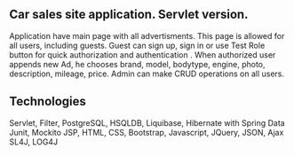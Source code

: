 ## Car sales site application. Servlet version.
Application have main page with all advertisments. This page is allowed for all users, including guests.
Guest can sign up, sign in or use Test Role button for quick authorization and authentication .
When authorized user appends new Ad, he chooses brand, model, bodytype, engine, photo, description, mileage, price.
Admin can make CRUD operations on all users.

## Technologies
Servlet, Filter,
PostgreSQL, HSQLDB, Liquibase, Hibernate with Spring Data
Junit, Mockito
JSP, HTML, CSS, Bootstrap, Javascript, JQuery, JSON, Ajax
SL4J, LOG4J

